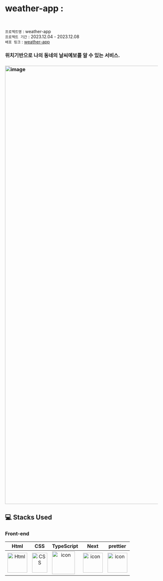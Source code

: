 # weather-app : 
<br>

 `프로젝트명` : weather-app  <br>
 `프로젝트 기간` : 2023.12.04 - 2023.12.08  <br>
 `배포 링크` : [weather-app](https://weather-app-qpwoei0123s-projects.vercel.app/) 
 
 <h3>위치기반으로 나의 동네의 날씨예보를 알 수 있는 서비스.<h3>
<img width="1439" alt="image" src="https://github.com/qpwoei0123/weather-app/assets/85989215/64d04a32-4eb0-4bf3-b9e3-5ab24f476f7e">




## 💻 Stacks Used

### Front-end
|     Html     |     CSS     |     TypeScript     |     Next    |    prettier    |
| :----------------------------------------------------------: | :----------------------------------------------------------: | :----------------------------------------------------------: | :----------------------------------------------------------: | :----------------------------------------------------------: |
| <img alt="Html" src ="https://upload.wikimedia.org/wikipedia/commons/thumb/6/61/HTML5_logo_and_wordmark.svg/440px-HTML5_logo_and_wordmark.svg.png" width="65" height="65" /> | <div style="display: flex; align-items: flex-start;"><img src="https://user-images.githubusercontent.com/111227745/210204643-4c3d065c-59ec-481d-ac13-cea795730835.png" alt="CSS" width="50" height="65" /></div> | <div style="display: flex; align-items: flex-start;"><img src="https://techstack-generator.vercel.app/ts-icon.svg" alt="icon" width="75" height="75" /></div> | <div style="display: flex; align-items: flex-start;"><img src="https://cdn.worldvectorlogo.com/logos/next-js.svg" alt="icon" width="65" height="65" /></div> |  <div style="display: flex; align-items: flex-start;"><img src="https://techstack-generator.vercel.app/prettier-icon.svg" alt="icon" width="65" height="65" /></div> | 


</br>



